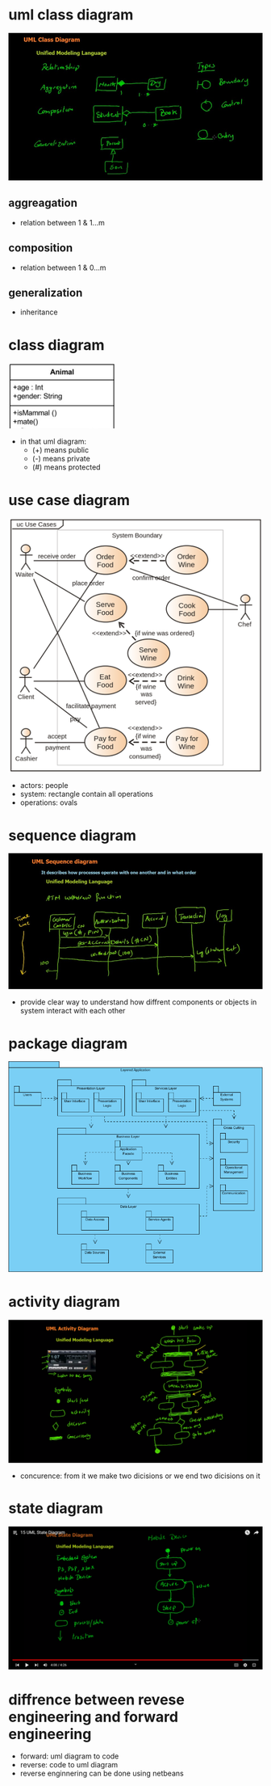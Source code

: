 # uml class diagram
![](img/uml.jpg)
## aggreagation
- relation between 1 & 1...m

## composition
- relation between 1 & 0...m

## generalization 
- inheritance

# class diagram
![](./img/uml1.jpg)
- in that uml diagram:
    - (+) means public
    - (-) means private
    - (#) means protected

# use case diagram
![](./img/Use_case_restaurant_model.svg%20(1).png)
- actors: people
- system: rectangle contain all operations
- operations: ovals

# sequence diagram
![](img/sequence.jpg)
- provide clear way to understand how diffrent components or objects in system interact with each other 

# package diagram
![](img/07-package-diagram-layered-application.webp)

# activity diagram
![](img/activity%20diagram.png)
- concurence: from it we make two dicisions or we end two dicisions on it 

# state diagram
![](./img/state.png)

# diffrence between revese engineering and forward engineering
- forward: uml diagram to code
- reverse: code to uml diagram
- reverse enginnering can be done using netbeans